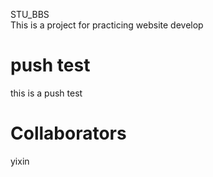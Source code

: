 STU_BBS   
This is a project for practicing website develop

# push test 
this is a push test

# Collaborators 
yixin   
